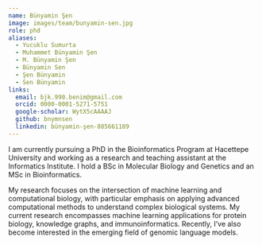 ```yaml
---
name: Bünyamin Şen
image: images/team/bunyamin-sen.jpg
role: phd
aliases:
  - Yucuklu Sumurta
  - Muhammet Bünyamin Şen
  - M. Bünyamin Şen
  - Bünyamin Sen
  - Şen Bünyamin
  - Sen Bünyamin
links:
  email: bjk.990.benim@gmail.com
  orcid: 0000-0001-5271-5751
  google-scholar: WytX5cAAAAJ
  github: bnymnsen
  linkedin: bünyamin-şen-885661189
---
```


I am currently pursuing a PhD in the Bioinformatics Program at Hacettepe University and working as a research and teaching assistant at the Informatics Institute. I hold a BSc in Molecular Biology and Genetics and an MSc in Bioinformatics.

My research focuses on the intersection of machine learning and computational biology, with particular emphasis on applying advanced computational methods to understand complex biological systems. My current research encompasses machine learning applications for protein biology, knowledge graphs, and immunoinformatics. Recently, I’ve also become interested in the emerging field of genomic language models.
